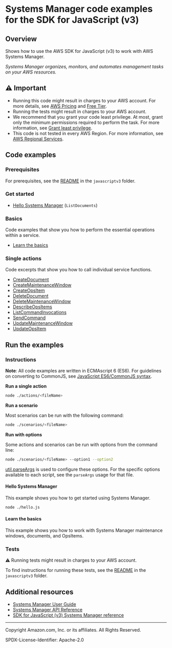 # Systems Manager code examples for the SDK for JavaScript (v3)

## Overview

Shows how to use the AWS SDK for JavaScript (v3) to work with AWS Systems Manager.

<!--custom.overview.start-->
<!--custom.overview.end-->

_Systems Manager organizes, monitors, and automates management tasks on your AWS resources._

## ⚠ Important

* Running this code might result in charges to your AWS account. For more details, see [AWS Pricing](https://aws.amazon.com/pricing/) and [Free Tier](https://aws.amazon.com/free/).
* Running the tests might result in charges to your AWS account.
* We recommend that you grant your code least privilege. At most, grant only the minimum permissions required to perform the task. For more information, see [Grant least privilege](https://docs.aws.amazon.com/IAM/latest/UserGuide/best-practices.html#grant-least-privilege).
* This code is not tested in every AWS Region. For more information, see [AWS Regional Services](https://aws.amazon.com/about-aws/global-infrastructure/regional-product-services).

<!--custom.important.start-->
<!--custom.important.end-->

## Code examples

### Prerequisites

For prerequisites, see the [README](../../README.md#Prerequisites) in the `javascriptv3` folder.


<!--custom.prerequisites.start-->
<!--custom.prerequisites.end-->

### Get started

- [Hello Systems Manager](hello.js#L4) (`ListDocuments`)


### Basics

Code examples that show you how to perform the essential operations within a service.

- [Learn the basics](scenarios/ssm-basics.js)


### Single actions

Code excerpts that show you how to call individual service functions.

- [CreateDocument](actions/create-document.js#L4)
- [CreateMaintenanceWindow](actions/create-maintenance-window.js#L4)
- [CreateOpsItem](actions/create-ops-item.js#L4)
- [DeleteDocument](actions/delete-document.js#L4)
- [DeleteMaintenanceWindow](actions/delete-maintenance-window.js#L4)
- [DescribeOpsItems](actions/describe-ops-items.js#L4)
- [ListCommandInvocations](actions/list-command-invocations.js#L4)
- [SendCommand](actions/send-command.js#L4)
- [UpdateMaintenanceWindow](actions/update-maintenance-window.js#L4)
- [UpdateOpsItem](actions/update-ops-item.js#L4)


<!--custom.examples.start-->
<!--custom.examples.end-->

## Run the examples

### Instructions

**Note**: All code examples are written in ECMAscript 6 (ES6). For guidelines on converting to CommonJS, see
[JavaScript ES6/CommonJS syntax](https://docs.aws.amazon.com/sdk-for-javascript/v3/developer-guide/sdk-examples-javascript-syntax.html).

**Run a single action**

```bash
node ./actions/<fileName>
```

**Run a scenario**

Most scenarios can be run with the following command:
```bash
node ./scenarios/<fileName>
```

**Run with options**

Some actions and scenarios can be run with options from the command line:
```bash
node ./scenarios/<fileName> --option1 --option2
```
[util.parseArgs](https://nodejs.org/api/util.html#utilparseargsconfig) is used to configure
these options. For the specific options available to each script, see the `parseArgs` usage
for that file.

<!--custom.instructions.start-->
<!--custom.instructions.end-->

#### Hello Systems Manager

This example shows you how to get started using Systems Manager.

```bash
node ./hello.js
```

#### Learn the basics

This example shows you how to work with Systems Manager maintenance windows, documents, and OpsItems.


<!--custom.basic_prereqs.ssm_Scenario.start-->
<!--custom.basic_prereqs.ssm_Scenario.end-->


<!--custom.basics.ssm_Scenario.start-->
<!--custom.basics.ssm_Scenario.end-->


### Tests

⚠ Running tests might result in charges to your AWS account.


To find instructions for running these tests, see the [README](../../README.md#Tests)
in the `javascriptv3` folder.



<!--custom.tests.start-->
<!--custom.tests.end-->

## Additional resources

- [Systems Manager User Guide](https://docs.aws.amazon.com/systems-manager/latest/userguide/what-is-systems-manager.html)
- [Systems Manager API Reference](https://docs.aws.amazon.com/systems-manager/latest/APIReference/Welcome.html)
- [SDK for JavaScript (v3) Systems Manager reference](https://docs.aws.amazon.com/AWSJavaScriptSDK/v3/latest/client/ssm)

<!--custom.resources.start-->
<!--custom.resources.end-->

---

Copyright Amazon.com, Inc. or its affiliates. All Rights Reserved.

SPDX-License-Identifier: Apache-2.0